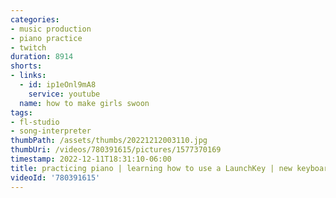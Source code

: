 ```yaml
---
categories:
- music production
- piano practice
- twitch
duration: 8914
shorts:
- links:
  - id: ip1eOnl9mA8
    service: youtube
  name: how to make girls swoon
tags:
- fl-studio
- song-interpreter
thumbPath: /assets/thumbs/20221212003110.jpg
thumbUri: /videos/780391615/pictures/1577370169
timestamp: 2022-12-11T18:31:10-06:00
title: practicing piano | learning how to use a LaunchKey | new keyboard!
videoId: '780391615'
---
```

